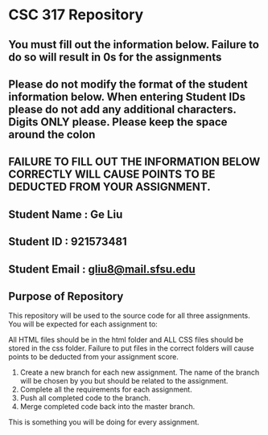 # CSC 317 Repository

## You must fill out the information below. Failure to do so will result in 0s for the assignments

## Please do not modify the format of the student information below. When entering Student IDs please do not add any additional characters. Digits ONLY please. Please keep the space around the colon

## FAILURE TO FILL OUT THE INFORMATION BELOW CORRECTLY WILL CAUSE POINTS TO BE DEDUCTED FROM YOUR ASSIGNMENT.

## Student Name  : Ge Liu

## Student ID    : 921573481

## Student Email : gliu8@mail.sfsu.edu

## Purpose of Repository

This repository will be used to the source code for all three assignments. You will be expected for each assignment to:

All HTML files should be in the html folder and ALL CSS files should be stored in the css folder. Failure to put files in the correct folders will cause points to be deducted from your assignment score.

1. Create a new branch for each new assignment. The name of the branch will be chosen by you but should be related to the assignment.
2. Complete all the requirements for each assignment.
3. Push all completed code to the branch.
4. Merge completed code back into the master branch.

This is something you will be doing for every assignment.
